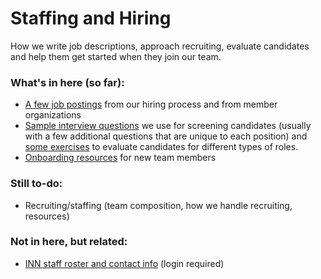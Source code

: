 # Staffing and Hiring

How we write job descriptions, approach recruiting, evaluate candidates and help them get started when they join our team.

### What's in here (so far):

-  [A few job postings](/staffing/job-descriptions) from our hiring process and from member organizations
-  [Sample interview questions](/staffing/hiring/interview-questions.md) we use for screening candidates (usually with a few additional questions that are unique to each position) and [some exercises](/staffing/hiring/exercises.md) to evaluate candidates for different types of roles.
-  [Onboarding resources](/staffing/onboarding/readme.md) for new team members

### Still to-do:

-  Recruiting/staffing (team composition, how we handle recruiting, resources)

### Not in here, but related:

- [INN staff roster and contact info](https://docs.google.com/document/d/1OFMDAbyjgfQSm9qbD8nogyGaL33ea-0tNLO9-P6DFfU/edit) (login required)
